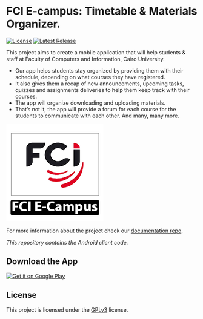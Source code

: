 # FCI E-campus: Timetable & Materials Organizer.
[![License](https://img.shields.io/badge/license-GPLv3-brightgreen.svg)](https://github.com/FCI-E-campus/fci-e-campus-android/blob/master/LICENSE)
[![Latest Release](https://img.shields.io/badge/latest%20ver-v1.0.4-brightgreen.svg)](https://github.com/FCI-E-campus/fci-e-campus-android/releases/latest)

This project aims to create a mobile application that will help students & staff at Faculty of Computers and Information, Cairo University.  
* Our app helps students stay organized by providing them with their schedule, depending on what courses they have registered.
* It also gives them a recap of new announcements, upcoming tasks, quizzes and assignments deliveries to help them keep track with their courses.
* The app will organize downloading and uploading materials.
* That’s not it, the app will provide a forum for each course for the students to communicate with each other. And many, many more.

![Logo](https://github.com/FCI-E-campus/fci-e-campus-docs/raw/master/Logo%20%26%20Icon/FCI%20E-campus%20logo%20256x256.png)

For more information about the project check our [documentation repo](https://github.com/FCI-E-campus/fci-e-campus-docs).  

*This repository contains the Android client code.*  

## Download the App
<a href="https://play.google.com/store/apps/details?id=eg.edu.cu.fci.ecampus.fci_e_campus"><img alt="Get it on Google Play" src="https://play.google.com/intl/en_us/badges/images/generic/en_badge_web_generic.png" height="80"/></a>

## License
This project is licensed under the [GPLv3](https://github.com/FCI-E-campus/fci-e-campus-android/blob/master/LICENSE) license.

